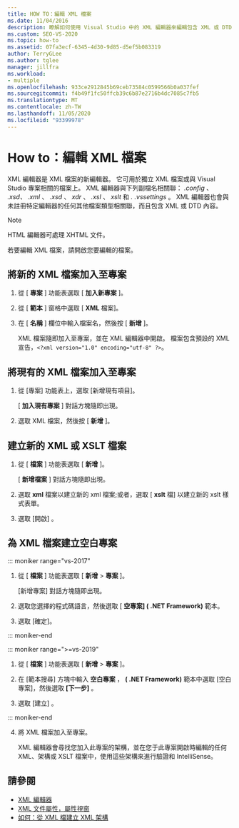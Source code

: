 ```yaml
---
title: HOW TO：編輯 XML 檔案
ms.date: 11/04/2016
description: 瞭解如何使用 Visual Studio 中的 XML 編輯器來編輯包含 XML 或 DTD 內容的檔案。
ms.custom: SEO-VS-2020
ms.topic: how-to
ms.assetid: 07fa3ecf-6345-4d30-9d85-d5ef5b083319
author: TerryGLee
ms.author: tglee
manager: jillfra
ms.workload:
- multiple
ms.openlocfilehash: 933ce2912845b69ceb73584c0599566b0a037fef
ms.sourcegitcommit: f4b49f1fc50ffcb39c6b87e2716b4dc7085c7fb5
ms.translationtype: MT
ms.contentlocale: zh-TW
ms.lasthandoff: 11/05/2020
ms.locfileid: "93399978"
---
```

# <a name="how-to-edit-xml-files"></a>How to：編輯 XML 檔案

XML 編輯器是 XML 檔案的新編輯器。 它可用於獨立 XML 檔案或與 Visual Studio 專案相關的檔案上。 XML 編輯器與下列副檔名相關聯： *.config* 、 *.xsd、* *.xml* 、 *.xsd* 、 *xdr* 、 *.xsl* 、 *xslt* 和 *. .vssettings* 。 XML 編輯器也會與未註冊特定編輯器的任何其他檔案類型相關聯，而且包含 XML 或 DTD 內容。

> [!NOTE]
> HTML 編輯器可處理 XHTML 文件。

若要編輯 XML 檔案，請開啟您要編輯的檔案。

## <a name="add-a-new-xml-file-to-a-project"></a>將新的 XML 檔案加入至專案

1. 從 [ **專案** ] 功能表選取 [ **加入新專案** ]。

2. 從 [ **範本** ] 窗格中選取 [ **XML** 檔案]。

3. 在 [ **名稱** ] 欄位中輸入檔案名，然後按 [ **新增** ]。

   XML 檔案隨即加入至專案，並在 XML 編輯器中開啟。 檔案包含預設的 XML 宣告，`<?xml version="1.0" encoding="utf-8" ?>`。

## <a name="add-an-existing-xml-file-to-a-project"></a>將現有的 XML 檔案加入至專案

1. 從 [專案] 功能表上，選取 [新增現有項目]。

   [ **加入現有專案** ] 對話方塊隨即出現。

2. 選取 XML 檔案，然後按 [ **新增** ]。

## <a name="create-a-new-xml-or-xslt-file"></a>建立新的 XML 或 XSLT 檔案

1. 從 [ **檔案** ] 功能表選取 [ **新增** ]。

   [ **新增檔案** ] 對話方塊隨即出現。

2. 選取 **xml** 檔案以建立新的 xml 檔案;或者，選取 [ **xslt** 檔] 以建立新的 xslt 樣式表單。

3. 選取 [開啟]  。

## <a name="create-an-empty-project-for-xml-files"></a>為 XML 檔案建立空白專案

::: moniker range="vs-2017"

1. 從 [ **檔案** ] 功能表選取 [ **新增** > **專案** ]。

   [新增專案]  對話方塊隨即出現。

2. 選取您選擇的程式碼語言，然後選取 [ **空專案] ( .NET Framework)** 範本。

3. 選取 [確定]。

::: moniker-end

::: moniker range=">=vs-2019"

1. 從 [ **檔案** ] 功能表選取 [ **新增** > **專案** ]。

2. 在 [範本搜尋] 方塊中輸入 **空白專案** ， **( .NET Framework)** 範本中選取 [空白專案]，然後選取 **[下一步]** 。

3. 選取 [建立]  。

::: moniker-end

4. 將 XML 檔案加入至專案。

   XML 編輯器會尋找您加入此專案的架構，並在您于此專案開啟時編輯的任何 XML、架構或 XSLT 檔案中，使用這些架構來進行驗證和 IntelliSense。

## <a name="see-also"></a>請參閱

- [XML 編輯器](../xml-tools/xml-editor.md)
- [XML 文件屬性，屬性視窗](../xml-tools/xml-document-properties-properties-window.md)
- [如何：從 XML 檔建立 XML 架構](../xml-tools/how-to-create-an-xml-schema-from-an-xml-document.md)
